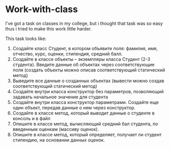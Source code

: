 # Work-with-class
I've got a task on classes in my college, but i thought that task was so easy thus i tried to make this work little harder.

This task looks like:

1. Создайте класс Студент, в котором объявите поля: фамилия, имя, отчество, курс, оценки,
стипендия, средний балл.
2. Создайте в классе объекты – экземпляры класса Студент (2-3 студента). Введите данные об объектах
через соответствующие поля (создать объекты можно описав соответствующий статический метод)
3. Выведите все данные о созданных объектах (вывести можно создав соответствующий статический
метод)
4. Создайте внутри класса конструктор без параметров, позволяющий задавать начальное значение для
студента
5. Создайте внутри класса конструктор параметрами. Создайте еще один объект, передав данные о нем
через конструктор.
6. Создайте в классе метод, который выводит данные о студенте в консоль и в файл
7. Опишите в классе метод, вычисляющий средний бал студента, по введенным оценкам (массиву
оценок).
8. Опишите в классе метод, который определяет, получает ли студент стипендию, на основании данных
оценок.
